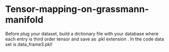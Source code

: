 # Tensor-mapping-on-grassmann-manifold
Before plug your dataset, build a dictionary file with your database where each entry is third order tensor and save as .pkl extension . In the code data set is data_frame3.pkl!
